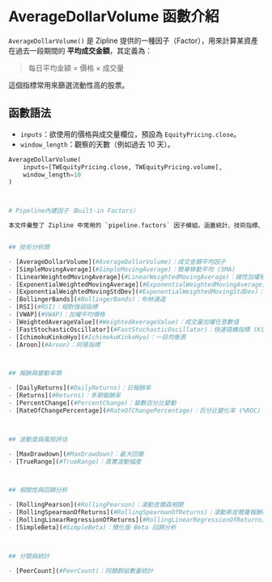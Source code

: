 # AverageDollarVolume 函數介紹

`AverageDollarVolume()` 是 Zipline 提供的一種因子（Factor），用來計算某資產在過去一段期間的 **平均成交金額**，其定義為：

> 每日平均金額 = 價格 × 成交量  

這個指標常用來篩選流動性高的股票。

## 函數語法

- `inputs`：欲使用的價格與成交量欄位，預設為 `EquityPricing.close`。  
- `window_length`：觀察的天數（例如過去 10 天）。

```python
AverageDollarVolume(
    inputs=[TWEquityPricing.close, TWEquityPricing.volume],
    window_length=10
)



# Pipeline內建因子（Built-in Factors）

本文件彙整了 Zipline 中常用的 `pipeline.factors` 因子模組，涵蓋統計、技術指標、波動度、趨勢追蹤等多種功能，並針對每個因子提供簡要介紹、語法說明與範例程式碼。


## 技術分析類

- [AverageDollarVolume](#AverageDollarVolume)：成交金額平均因子
- [SimpleMovingAverage](#SimpleMovingAverage)：簡單移動平均 (SMA)
- [LinearWeightedMovingAverage](#LinearWeightedMovingAverage)：線性加權移動平均
- [ExponentialWeightedMovingAverage](#ExponentialWeightedMovingAverage)：指數加權移動平均
- [ExponentialWeightedMovingStdDev](#ExponentialWeightedMovingStdDev)：指數加權標準差
- [BollingerBands](#BollingerBands)：布林通道
- [RSI](#RSI)：相對強弱指標
- [VWAP](#VWAP)：加權平均價格
- [WeightedAverageValue](#WeightedAverageValue)：成交量加權任意數值
- [FastStochasticOscillator](#FastStochasticOscillator)：快速隨機指標 (K值)
- [IchimokuKinkoHyo](#IchimokuKinkoHyo)：一目均衡表
- [Aroon](#Aroon)：阿隆指標



## 報酬與變動率類

- [DailyReturns](#DailyReturns)：日報酬率
- [Returns](#Returns)：多期報酬率
- [PercentChange](#PercentChange)：變數百分比變動
- [RateOfChangePercentage](#RateOfChangePercentage)：百分比變化率 (%ROC)



## 波動度與風險評估

- [MaxDrawdown](#MaxDrawdown)：最大回撤
- [TrueRange](#TrueRange)：真實波動幅度



## 相關性與回歸分析

- [RollingPearson](#RollingPearson)：滾動皮爾森相關
- [RollingSpearmanOfReturns](#RollingSpearmanOfReturns)：滾動斯皮爾曼報酬相關
- [RollingLinearRegressionOfReturns](#RollingLinearRegressionOfReturns)：滾動線性回歸（Beta, Alpha 等）
- [SimpleBeta](#SimpleBeta)：簡化版 Beta 回歸分析



## 分類與統計

- [PeerCount](#PeerCount)：同類群組數量統計



